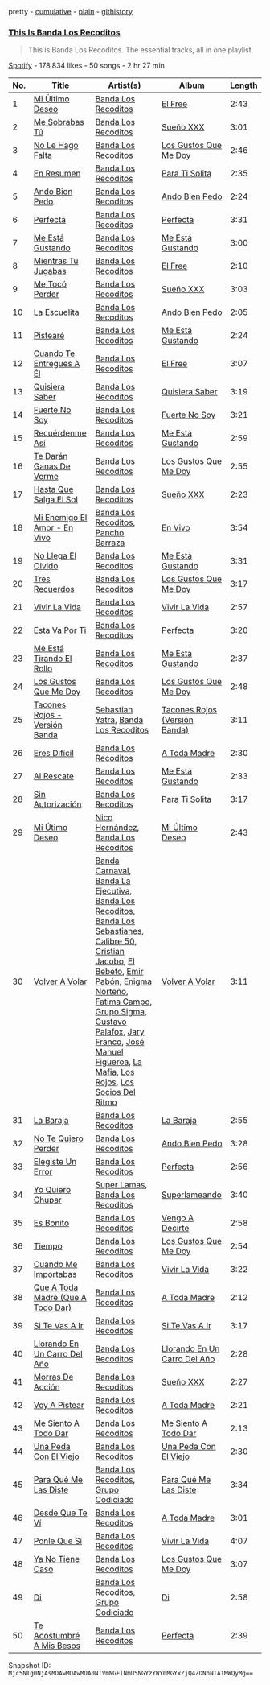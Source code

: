 pretty - [cumulative](/playlists/cumulative/37i9dQZF1DZ06evO2rRImQ.md) - [plain](/playlists/plain/37i9dQZF1DZ06evO2rRImQ) - [githistory](https://github.githistory.xyz/mackorone/spotify-playlist-archive/blob/main/playlists/plain/37i9dQZF1DZ06evO2rRImQ)

### [This Is Banda Los Recoditos](https://open.spotify.com/playlist/37i9dQZF1DZ06evO2rRImQ)

> This is Banda Los Recoditos\. The essential tracks, all in one playlist.

[Spotify](https://open.spotify.com/user/spotify) - 178,834 likes - 50 songs - 2 hr 27 min

| No. | Title | Artist(s) | Album | Length |
|---|---|---|---|---|
| 1 | [Mi Último Deseo](https://open.spotify.com/track/01ksPzu3Bw8Lsf9o6xIk8C) | [Banda Los Recoditos](https://open.spotify.com/artist/4bPiOPI4V99cepEftvBYak) | [El Free](https://open.spotify.com/album/6BmzjJPjWBVfTwbKMFdTUs) | 2:43 |
| 2 | [Me Sobrabas Tú](https://open.spotify.com/track/33XISWpHJRbAvFSMW1y44A) | [Banda Los Recoditos](https://open.spotify.com/artist/4bPiOPI4V99cepEftvBYak) | [Sueño XXX](https://open.spotify.com/album/7G2oZ2GXjtfKdOWmbLcDjR) | 3:01 |
| 3 | [No Le Hago Falta](https://open.spotify.com/track/2bpmteM9wnfynV1MNkI898) | [Banda Los Recoditos](https://open.spotify.com/artist/4bPiOPI4V99cepEftvBYak) | [Los Gustos Que Me Doy](https://open.spotify.com/album/37KAZDlCcCpLZuVltkaQfQ) | 2:46 |
| 4 | [En Resumen](https://open.spotify.com/track/7DbS4AzvjmJPeJP3Uwovs6) | [Banda Los Recoditos](https://open.spotify.com/artist/4bPiOPI4V99cepEftvBYak) | [Para Ti Solita](https://open.spotify.com/album/5mrTSHwJlmGJbETmqY9xoe) | 2:35 |
| 5 | [Ando Bien Pedo](https://open.spotify.com/track/58rgceeiYu1wFneDP2j5LJ) | [Banda Los Recoditos](https://open.spotify.com/artist/4bPiOPI4V99cepEftvBYak) | [Ando Bien Pedo](https://open.spotify.com/album/09qTTNASCK9Vrnnk8Yyh65) | 2:24 |
| 6 | [Perfecta](https://open.spotify.com/track/4YO9aERidTIRtBG225jr0l) | [Banda Los Recoditos](https://open.spotify.com/artist/4bPiOPI4V99cepEftvBYak) | [Perfecta](https://open.spotify.com/album/00n5EfgpQUDaHpcYRP7alm) | 3:31 |
| 7 | [Me Está Gustando](https://open.spotify.com/track/1PPswVdqYYvfBIk5MdB4Lo) | [Banda Los Recoditos](https://open.spotify.com/artist/4bPiOPI4V99cepEftvBYak) | [Me Está Gustando](https://open.spotify.com/album/3LLGf8yNKPKud3ErCdOkAu) | 3:00 |
| 8 | [Mientras Tú Jugabas](https://open.spotify.com/track/66YYtAnqxkLkLvTozN6feN) | [Banda Los Recoditos](https://open.spotify.com/artist/4bPiOPI4V99cepEftvBYak) | [El Free](https://open.spotify.com/album/6BmzjJPjWBVfTwbKMFdTUs) | 2:10 |
| 9 | [Me Tocó Perder](https://open.spotify.com/track/2bKxgwhHmjvqan4LQ4GXHZ) | [Banda Los Recoditos](https://open.spotify.com/artist/4bPiOPI4V99cepEftvBYak) | [Sueño XXX](https://open.spotify.com/album/7G2oZ2GXjtfKdOWmbLcDjR) | 3:03 |
| 10 | [La Escuelita](https://open.spotify.com/track/1TiPjfuaAbA3KgxzzweqIn) | [Banda Los Recoditos](https://open.spotify.com/artist/4bPiOPI4V99cepEftvBYak) | [Ando Bien Pedo](https://open.spotify.com/album/09qTTNASCK9Vrnnk8Yyh65) | 2:05 |
| 11 | [Pistearé](https://open.spotify.com/track/0LCMFLgIISg4Mab1YL5shU) | [Banda Los Recoditos](https://open.spotify.com/artist/4bPiOPI4V99cepEftvBYak) | [Me Está Gustando](https://open.spotify.com/album/3LLGf8yNKPKud3ErCdOkAu) | 2:24 |
| 12 | [Cuando Te Entregues A Él](https://open.spotify.com/track/6uh4lKGlcy14su96RvV6df) | [Banda Los Recoditos](https://open.spotify.com/artist/4bPiOPI4V99cepEftvBYak) | [El Free](https://open.spotify.com/album/6BmzjJPjWBVfTwbKMFdTUs) | 3:07 |
| 13 | [Quisiera Saber](https://open.spotify.com/track/3K4HDf1v1l3g0QvMbBPyWW) | [Banda Los Recoditos](https://open.spotify.com/artist/4bPiOPI4V99cepEftvBYak) | [Quisiera Saber](https://open.spotify.com/album/1YLA1QkbnzgXWkD5TkCDs7) | 3:19 |
| 14 | [Fuerte No Soy](https://open.spotify.com/track/4673knHBZjafW3zfT4nBvc) | [Banda Los Recoditos](https://open.spotify.com/artist/4bPiOPI4V99cepEftvBYak) | [Fuerte No Soy](https://open.spotify.com/album/0xeqSKK5P5DbDASkUmiYeU) | 3:21 |
| 15 | [Recuérdenme Así](https://open.spotify.com/track/6RKSDzGKc79UlnB7rpgZxl) | [Banda Los Recoditos](https://open.spotify.com/artist/4bPiOPI4V99cepEftvBYak) | [Me Está Gustando](https://open.spotify.com/album/3LLGf8yNKPKud3ErCdOkAu) | 2:59 |
| 16 | [Te Darán Ganas De Verme](https://open.spotify.com/track/3gizL2fAU59XhtjbZpbme7) | [Banda Los Recoditos](https://open.spotify.com/artist/4bPiOPI4V99cepEftvBYak) | [Los Gustos Que Me Doy](https://open.spotify.com/album/37KAZDlCcCpLZuVltkaQfQ) | 2:55 |
| 17 | [Hasta Que Salga El Sol](https://open.spotify.com/track/5jezNmDvHt6ecvWeMfwW0v) | [Banda Los Recoditos](https://open.spotify.com/artist/4bPiOPI4V99cepEftvBYak) | [Sueño XXX](https://open.spotify.com/album/7G2oZ2GXjtfKdOWmbLcDjR) | 2:23 |
| 18 | [Mi Enemigo El Amor \- En Vivo](https://open.spotify.com/track/1mubehT6tuQaByo7qGR2Ie) | [Banda Los Recoditos](https://open.spotify.com/artist/4bPiOPI4V99cepEftvBYak), [Pancho Barraza](https://open.spotify.com/artist/5dmU7FrmtbQaSzIvGsE4Jp) | [En Vivo](https://open.spotify.com/album/7B0TYXtXBC9tXV6wFnE5It) | 3:54 |
| 19 | [No Llega El Olvido](https://open.spotify.com/track/4xKmCXrvnvrRa7XoBIwUoZ) | [Banda Los Recoditos](https://open.spotify.com/artist/4bPiOPI4V99cepEftvBYak) | [Me Está Gustando](https://open.spotify.com/album/3LLGf8yNKPKud3ErCdOkAu) | 3:31 |
| 20 | [Tres Recuerdos](https://open.spotify.com/track/2dgwZntNk1YJO9SiFyydHb) | [Banda Los Recoditos](https://open.spotify.com/artist/4bPiOPI4V99cepEftvBYak) | [Los Gustos Que Me Doy](https://open.spotify.com/album/37KAZDlCcCpLZuVltkaQfQ) | 3:17 |
| 21 | [Vivir La Vida](https://open.spotify.com/track/5vELhlTajEjglTEwGp8WAI) | [Banda Los Recoditos](https://open.spotify.com/artist/4bPiOPI4V99cepEftvBYak) | [Vivir La Vida](https://open.spotify.com/album/79Tqv63Tf1JyKL7jHUhwXF) | 2:57 |
| 22 | [Esta Va Por Ti](https://open.spotify.com/track/1bkcIokOXvuIoKK9YNIx0m) | [Banda Los Recoditos](https://open.spotify.com/artist/4bPiOPI4V99cepEftvBYak) | [Perfecta](https://open.spotify.com/album/00n5EfgpQUDaHpcYRP7alm) | 3:20 |
| 23 | [Me Está Tirando El Rollo](https://open.spotify.com/track/5v9LZ5q4vX0ybNUgSJtMin) | [Banda Los Recoditos](https://open.spotify.com/artist/4bPiOPI4V99cepEftvBYak) | [Me Está Gustando](https://open.spotify.com/album/3LLGf8yNKPKud3ErCdOkAu) | 2:37 |
| 24 | [Los Gustos Que Me Doy](https://open.spotify.com/track/7dtCtvl6mHA42cCPowTYTB) | [Banda Los Recoditos](https://open.spotify.com/artist/4bPiOPI4V99cepEftvBYak) | [Los Gustos Que Me Doy](https://open.spotify.com/album/37KAZDlCcCpLZuVltkaQfQ) | 2:48 |
| 25 | [Tacones Rojos \- Versión Banda](https://open.spotify.com/track/2FQU2RwRs9dBzp27a8zaSL) | [Sebastian Yatra](https://open.spotify.com/artist/07YUOmWljBTXwIseAUd9TW), [Banda Los Recoditos](https://open.spotify.com/artist/4bPiOPI4V99cepEftvBYak) | [Tacones Rojos \(Versión Banda\)](https://open.spotify.com/album/6oDVmxBdleet63McEWxnRh) | 3:11 |
| 26 | [Eres Difícil](https://open.spotify.com/track/2ocArDj3UeIwT12lHlZd7D) | [Banda Los Recoditos](https://open.spotify.com/artist/4bPiOPI4V99cepEftvBYak) | [A Toda Madre](https://open.spotify.com/album/1wQmPnmTyFBI0DSAkQUmzy) | 2:30 |
| 27 | [Al Rescate](https://open.spotify.com/track/6RYkjZLxo7xZSR9LNr57K9) | [Banda Los Recoditos](https://open.spotify.com/artist/4bPiOPI4V99cepEftvBYak) | [Me Está Gustando](https://open.spotify.com/album/3LLGf8yNKPKud3ErCdOkAu) | 2:33 |
| 28 | [Sin Autorización](https://open.spotify.com/track/5Seo17jmxBLqd0Hl1MidjC) | [Banda Los Recoditos](https://open.spotify.com/artist/4bPiOPI4V99cepEftvBYak) | [Para Ti Solita](https://open.spotify.com/album/5mrTSHwJlmGJbETmqY9xoe) | 3:17 |
| 29 | [Mi Útimo Deseo](https://open.spotify.com/track/5DbHwG8J096GjmUPDXCIo1) | [Nico Hernández](https://open.spotify.com/artist/3aiVpKhE6bg52ZvxMDmlip), [Banda Los Recoditos](https://open.spotify.com/artist/4bPiOPI4V99cepEftvBYak) | [Mi Último Deseo](https://open.spotify.com/album/6I8efdU2wPu46QxwGcsPqD) | 2:43 |
| 30 | [Volver A Volar](https://open.spotify.com/track/1UTax2cvw1ehp87jkxbCXF) | [Banda Carnaval](https://open.spotify.com/artist/6LOvxDn71T0wWhCDNcXcUj), [Banda La Ejecutiva](https://open.spotify.com/artist/1ROmrzMDt3ZdBSwtNGBaSy), [Banda Los Recoditos](https://open.spotify.com/artist/4bPiOPI4V99cepEftvBYak), [Banda Los Sebastianes](https://open.spotify.com/artist/0HgICyWHmS6rnl8xWEd0x6), [Calibre 50](https://open.spotify.com/artist/4jogXSSvlyMkODGSZ2wc2P), [Cristian Jacobo](https://open.spotify.com/artist/02HnByHOPN5e2RXNHZ9HhW), [El Bebeto](https://open.spotify.com/artist/1YhMWppPt9RVODKD1KCs7W), [Emir Pabón](https://open.spotify.com/artist/2WLxRZFk4tyKg9CCp5m7lB), [Enigma Norteño](https://open.spotify.com/artist/3441uYrkzgTWwjXLd13R0U), [Fatima Campo](https://open.spotify.com/artist/02rwaHFS6g69zSkS3kh1jn), [Grupo Sigma](https://open.spotify.com/artist/0vUz4dhz7qB3FS6ShK0e4j), [Gustavo Palafox](https://open.spotify.com/artist/4sFGEHs1ufSWEmfpTDm3DM), [Jary Franco](https://open.spotify.com/artist/01agtJ7Ob6B8N8jC8QvAJ6), [José Manuel Figueroa](https://open.spotify.com/artist/6eCPnXDJLqK9EKAjlxK5WF), [La Mafia](https://open.spotify.com/artist/3rhO3rDk432VyAwyZnkECs), [Los Rojos](https://open.spotify.com/artist/4N76v8ETS7Q5sod9W0dgIo), [Los Socios Del Ritmo](https://open.spotify.com/artist/7bzt5lHL6bzLO3c9mkxNMW) | [Volver A Volar](https://open.spotify.com/album/5AcdviRjHFjsErdiU3RtWg) | 3:11 |
| 31 | [La Baraja](https://open.spotify.com/track/1iq9EbjK0nWVdGmbCvXFV3) | [Banda Los Recoditos](https://open.spotify.com/artist/4bPiOPI4V99cepEftvBYak) | [La Baraja](https://open.spotify.com/album/0WeABPJfCiAM9DSAetL8CR) | 2:55 |
| 32 | [No Te Quiero Perder](https://open.spotify.com/track/7hncTibNAY3HQCQOr3N5Ou) | [Banda Los Recoditos](https://open.spotify.com/artist/4bPiOPI4V99cepEftvBYak) | [Ando Bien Pedo](https://open.spotify.com/album/09qTTNASCK9Vrnnk8Yyh65) | 3:28 |
| 33 | [Elegiste Un Error](https://open.spotify.com/track/7kmrbuDn7yI4t0VoHIV9PR) | [Banda Los Recoditos](https://open.spotify.com/artist/4bPiOPI4V99cepEftvBYak) | [Perfecta](https://open.spotify.com/album/00n5EfgpQUDaHpcYRP7alm) | 2:56 |
| 34 | [Yo Quiero Chupar](https://open.spotify.com/track/0NiQtVu6jYIqQjCKVlqjX5) | [Super Lamas](https://open.spotify.com/artist/0A8eZ8ou3msWR8xVkJOFXe), [Banda Los Recoditos](https://open.spotify.com/artist/4bPiOPI4V99cepEftvBYak) | [Superlameando](https://open.spotify.com/album/0TKECyVYZcM0RIYQGFzr1y) | 3:40 |
| 35 | [Es Bonito](https://open.spotify.com/track/37yaX9Lb6lelIodevWgR9T) | [Banda Los Recoditos](https://open.spotify.com/artist/4bPiOPI4V99cepEftvBYak) | [Vengo A Decirte](https://open.spotify.com/album/0CnvKmPlj5MYRyWySTAODw) | 2:58 |
| 36 | [Tiempo](https://open.spotify.com/track/37XW5aASeeNbt0OyIJfMIk) | [Banda Los Recoditos](https://open.spotify.com/artist/4bPiOPI4V99cepEftvBYak) | [Los Gustos Que Me Doy](https://open.spotify.com/album/37KAZDlCcCpLZuVltkaQfQ) | 2:54 |
| 37 | [Cuando Me Importabas](https://open.spotify.com/track/2SbrBJ7ueAZ4iGYHTf21HU) | [Banda Los Recoditos](https://open.spotify.com/artist/4bPiOPI4V99cepEftvBYak) | [Vivir La Vida](https://open.spotify.com/album/79Tqv63Tf1JyKL7jHUhwXF) | 3:22 |
| 38 | [Que A Toda Madre \(Que A Todo Dar\)](https://open.spotify.com/track/2Av3o4sAszUWUS6WAEsXij) | [Banda Los Recoditos](https://open.spotify.com/artist/4bPiOPI4V99cepEftvBYak) | [A Toda Madre](https://open.spotify.com/album/1wQmPnmTyFBI0DSAkQUmzy) | 2:12 |
| 39 | [Si Te Vas A Ir](https://open.spotify.com/track/74eA4vGic1cBaGSAQSaQPn) | [Banda Los Recoditos](https://open.spotify.com/artist/4bPiOPI4V99cepEftvBYak) | [Si Te Vas A Ir](https://open.spotify.com/album/7aLmI4s5RkG708JchOa2qH) | 3:17 |
| 40 | [Llorando En Un Carro Del Año](https://open.spotify.com/track/4OfIidHHKBPT32ZJpN8m6T) | [Banda Los Recoditos](https://open.spotify.com/artist/4bPiOPI4V99cepEftvBYak) | [Llorando En Un Carro Del Año](https://open.spotify.com/album/18XHmgKEQKh4EwxqHDAJNM) | 2:28 |
| 41 | [Morras De Acción](https://open.spotify.com/track/6Kbf0AabdaT73J54MwKswQ) | [Banda Los Recoditos](https://open.spotify.com/artist/4bPiOPI4V99cepEftvBYak) | [Sueño XXX](https://open.spotify.com/album/7G2oZ2GXjtfKdOWmbLcDjR) | 2:27 |
| 42 | [Voy A Pistear](https://open.spotify.com/track/3htX61NfCT8CGg6m0VFoUJ) | [Banda Los Recoditos](https://open.spotify.com/artist/4bPiOPI4V99cepEftvBYak) | [A Toda Madre](https://open.spotify.com/album/1wQmPnmTyFBI0DSAkQUmzy) | 2:21 |
| 43 | [Me Siento A Todo Dar](https://open.spotify.com/track/4UkEbKZ1YbtDnrLGWXp0LJ) | [Banda Los Recoditos](https://open.spotify.com/artist/4bPiOPI4V99cepEftvBYak) | [Me Siento A Todo Dar](https://open.spotify.com/album/54uGnanbGdJIINnc3U3Clx) | 2:13 |
| 44 | [Una Peda Con El Viejo](https://open.spotify.com/track/21hGjxRr4AKTmHsh84ayOw) | [Banda Los Recoditos](https://open.spotify.com/artist/4bPiOPI4V99cepEftvBYak) | [Una Peda Con El Viejo](https://open.spotify.com/album/06veMmIctzxEgh8oubKTUX) | 2:30 |
| 45 | [Para Qué Me Las Diste](https://open.spotify.com/track/7AyxD2OecOyvIlByUY0Kvz) | [Banda Los Recoditos](https://open.spotify.com/artist/4bPiOPI4V99cepEftvBYak), [Grupo Codiciado](https://open.spotify.com/artist/4aWhlVjiUjYHpVWBPP8AFc) | [Para Qué Me Las Diste](https://open.spotify.com/album/5wgOVJ9KTVFbhau9ppTj80) | 3:34 |
| 46 | [Desde Que Te Ví](https://open.spotify.com/track/0VcgAjwQsF92hVn4g5Awmi) | [Banda Los Recoditos](https://open.spotify.com/artist/4bPiOPI4V99cepEftvBYak) | [A Toda Madre](https://open.spotify.com/album/1wQmPnmTyFBI0DSAkQUmzy) | 3:01 |
| 47 | [Ponle Que Sí](https://open.spotify.com/track/2MViucn04mANEpbKRh5p4D) | [Banda Los Recoditos](https://open.spotify.com/artist/4bPiOPI4V99cepEftvBYak) | [Vivir La Vida](https://open.spotify.com/album/79Tqv63Tf1JyKL7jHUhwXF) | 4:07 |
| 48 | [Ya No Tiene Caso](https://open.spotify.com/track/4NSisaKfhQhg14T4T088oW) | [Banda Los Recoditos](https://open.spotify.com/artist/4bPiOPI4V99cepEftvBYak) | [Los Gustos Que Me Doy](https://open.spotify.com/album/37KAZDlCcCpLZuVltkaQfQ) | 3:07 |
| 49 | [Di](https://open.spotify.com/track/3oS01WFEINphPVTxcala2x) | [Banda Los Recoditos](https://open.spotify.com/artist/4bPiOPI4V99cepEftvBYak), [Grupo Codiciado](https://open.spotify.com/artist/4aWhlVjiUjYHpVWBPP8AFc) | [Di](https://open.spotify.com/album/6VuPsmLx3cksABLrjHrjY5) | 2:58 |
| 50 | [Te Acostumbré A Mis Besos](https://open.spotify.com/track/3Zj6ZHiLwbKW1DvtcAf1sG) | [Banda Los Recoditos](https://open.spotify.com/artist/4bPiOPI4V99cepEftvBYak) | [Perfecta](https://open.spotify.com/album/00n5EfgpQUDaHpcYRP7alm) | 2:39 |

Snapshot ID: `Mjc5NTg0NjAsMDAwMDAwMDA0NTVmNGFlNmU5NGYzYWY0MGYxZjQ4ZDNhNTA1MWQyMg==`
